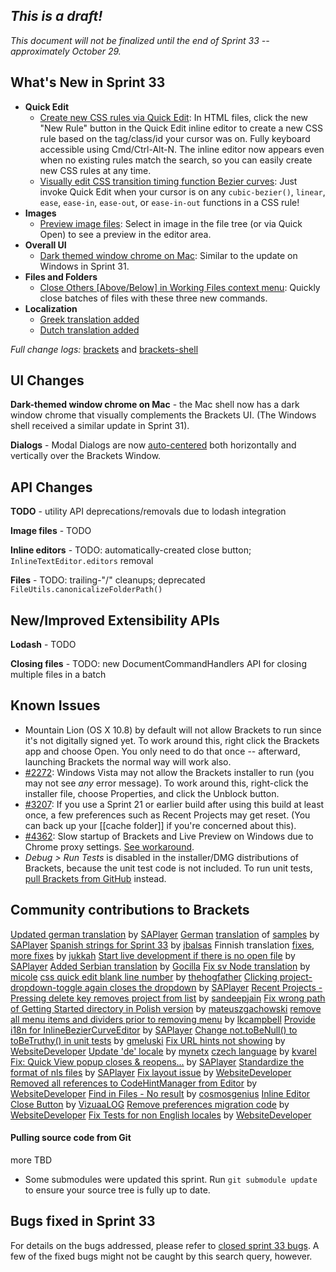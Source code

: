_This is a draft!_
--------------------
_This document will not be finalized until the end of Sprint 33 -- approximately October 29._

What's New in Sprint 33
-----------------------
* **Quick Edit**
    * [Create new CSS rules via Quick Edit](https://trello.com/c/5I5AddGo/599-5-css-quick-edit-create-new-selector): In HTML files, click the new "New Rule" button in the Quick Edit inline editor to create a new CSS rule based on the tag/class/id your cursor was on. Fully keyboard accessible using Cmd/Ctrl-Alt-N. The inline editor now appears even when no existing rules match the search, so you can easily create new CSS rules at any time.
    * [Visually edit CSS transition timing function Bezier curves](https://trello.com/c/5EPJdO1q/838-2-quick-edit-css-cubic-bezier): Just invoke Quick Edit when your cursor is on any `cubic-bezier()`, `linear`, `ease`, `ease-in`, `ease-out`, or `ease-in-out` functions in a CSS rule!
* **Images**
    * [Preview image files](https://trello.com/c/l9AcILkC/24-8-preview-images): Select in image in the file tree (or via Quick Open) to see a preview in the editor area.
* **Overall UI**
    * [Dark themed window chrome on Mac](https://trello.com/c/oyGfEvrK/900-3-into-darkness-shell-osx): Similar to the update on Windows in Sprint 31.
* **Files and Folders**
    * [Close Others [Above/Below] in Working Files context menu](https://github.com/adobe/brackets/pull/4590): Quickly close batches of files with these three new commands.
* **Localization**
    * [Greek translation added](https://github.com/adobe/brackets/pull/5378)
    * [Dutch translation added](https://github.com/adobe/brackets/pull/5372)

_Full change logs:_ [brackets](https://github.com/adobe/brackets/compare/sprint-32...sprint-33#commits_bucket) and [brackets-shell](https://github.com/adobe/brackets-shell/compare/sprint-32...sprint-33#commits_bucket)


UI Changes
----------
**Dark-themed window chrome on Mac** - the Mac shell now has a dark window chrome that visually complements the Brackets UI. (The Windows shell received a similar update in Sprint 31).

**Dialogs** - Modal Dialogs are now [auto-centered](https://github.com/adobe/brackets/pull/5399) both horizontally and vertically over the Brackets Window.


API Changes
-----------
**TODO** - utility API deprecations/removals due to lodash integration

**Image files** - TODO

**Inline editors** - TODO: automatically-created close button; `InlineTextEditor.editors` removal

**Files** - TODO: trailing-"/" cleanups; deprecated `FileUtils.canonicalizeFolderPath()`


New/Improved Extensibility APIs
-------------------------------
**Lodash** - TODO

**Closing files** - TODO: new DocumentCommandHandlers API for closing multiple files in a batch


Known Issues
------------
* Mountain Lion (OS X 10.8) by default will not allow Brackets to run since it's not digitally signed yet. To work around this, right click the Brackets app and choose Open. You only need to do that once -- afterward, launching Brackets the normal way will work also.
* [#2272](https://github.com/adobe/brackets/issues/2272): Windows Vista may not allow the Brackets installer to run (you may not see _any_ error message). To work around this, right-click the installer file, choose Properties, and click the Unblock button.
* [#3207](https://github.com/adobe/brackets/issues/3207): If you use a Sprint 21 or earlier build after using this build at least once, a few preferences such as Recent Projects may get reset. (You can back up your [[cache folder]] if you're concerned about this).
* [#4362](https://github.com/adobe/brackets/issues/4362): Slow startup of Brackets and Live Preview on Windows due to Chrome proxy settings. [See workaround](https://support.google.com/chrome/answer/106010?hl=en).
* _Debug > Run Tests_ is disabled in the installer/DMG distributions of Brackets, because the unit test code is not included. To run unit tests, [pull Brackets from GitHub](https://github.com/adobe/brackets/wiki/How-to-Hack-on-Brackets#wiki-getcode) instead.


Community contributions to Brackets
-----------------------------------
[Updated german translation](https://github.com/adobe/brackets/pull/5667) by [SAPlayer](https://github.com/SAPlayer)
[German](https://github.com/adobe/brackets/pull/5657) [translation](https://github.com/adobe/brackets/pull/5567) of [samples](https://github.com/adobe/brackets/pull/5583) by [SAPlayer](https://github.com/SAPlayer)
[Spanish strings for Sprint 33](https://github.com/adobe/brackets/pull/5676) by [jbalsas](https://github.com/jbalsas)
Finnish translation [fixes](https://github.com/adobe/brackets/pull/5557), [more fixes](https://github.com/adobe/brackets/pull/5556) by [jukkah](https://github.com/jukkah)
[Start live development if there is no open file](https://github.com/adobe/brackets/pull/5547) by [SAPlayer](https://github.com/SAPlayer)
[Added Serbian translation](https://github.com/adobe/brackets/pull/5515) by [Gocilla](https://github.com/Gocilla)
[Fix sv Node translation](https://github.com/adobe/brackets/pull/5647) by [micole](https://github.com/micole)
[css quick edit blank line number](https://github.com/adobe/brackets/pull/5582) by [thehogfather](https://github.com/thehogfather)
[Clicking project-dropdown-toggle again closes the dropdown](https://github.com/adobe/brackets/pull/5435) by [SAPlayer](https://github.com/SAPlayer)
[Recent Projects - Pressing delete key removes project from list](https://github.com/adobe/brackets/pull/5354) by [sandeepjain](https://github.com/sandeepjain)
[Fix wrong path of Getting Started directory in Polish version](https://github.com/adobe/brackets/pull/5471) by [mateuszgachowski](https://github.com/mateuszgachowski)
[remove all menu items and dividers prior to removing menu](https://github.com/adobe/brackets/pull/5384) by [lkcampbell](https://github.com/lkcampbell)
[Provide i18n for InlineBezierCurveEditor](https://github.com/adobe/brackets/pull/5553) by [SAPlayer](https://github.com/SAPlayer)
[Change not.toBeNull() to toBeTruthy() in unit tests](https://github.com/adobe/brackets/pull/5492) by [gmeluski](https://github.com/gmeluski)
[Fix URL hints not showing](https://github.com/adobe/brackets/pull/5422) by [WebsiteDeveloper](https://github.com/WebsiteDeveloper)
[Update 'de' locale](https://github.com/adobe/brackets/pull/5470) by [mynetx](https://github.com/mynetx)
[czech language](https://github.com/adobe/brackets/pull/5510) by [kvarel](https://github.com/kvarel)
[Fix: Quick View popup closes & reopens...](https://github.com/adobe/brackets/pull/5428) by [SAPlayer](https://github.com/SAPlayer)
[Standardize the format of nls files](https://github.com/adobe/brackets/pull/5505) by [SAPlayer](https://github.com/SAPlayer)
[Fix layout issue](https://github.com/adobe/brackets/pull/5484) by [WebsiteDeveloper](https://github.com/WebsiteDeveloper)
[Removed all references to CodeHintManager from Editor](https://github.com/adobe/brackets/pull/5421) by [WebsiteDeveloper](https://github.com/WebsiteDeveloper)
[Find in Files - No result](https://github.com/adobe/brackets/pull/5477) by [cosmosgenius](https://github.com/cosmosgenius)
[Inline Editor Close Button](https://github.com/adobe/brackets/pull/5443) by [VizuaaLOG](https://github.com/VizuaaLOG)
[Remove preferences migration code](https://github.com/adobe/brackets/pull/5429) by [WebsiteDeveloper](https://github.com/WebsiteDeveloper)
[Fix Tests for non English locales](https://github.com/adobe/brackets/pull/5433) by [WebsiteDeveloper](https://github.com/WebsiteDeveloper)

#### Pulling source code from Git
more TBD
* Some submodules were updated this sprint. Run `git submodule update` to ensure your source tree is fully up to date.


Bugs fixed in Sprint 33
-----------------------
For details on the bugs addressed, please refer to [closed sprint 33 bugs](https://github.com/adobe/brackets/issues?labels=&milestone=20&state=closed). A few of the fixed bugs might not be caught by this search query, however.